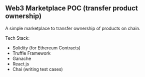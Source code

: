 ## Web3 Marketplace POC (transfer product ownership)

A simple marketplace to transfer ownership of products on chain.

Tech Stack:
- Solidity (for Ethereum Contracts)
- Truffle Framework
- Ganache
- React.js
- Chai (writing test cases)
